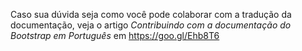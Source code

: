 Caso sua dúvida seja como você pode colaborar com a tradução da documentação, veja o artigo *Contribuindo com a documentação do Bootstrap em Português* em https://goo.gl/Ehb8T6
